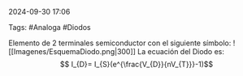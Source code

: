 2024-09-30 17:06

Tags: #Analoga #Diodos

Elemento de 2 terminales semiconductor con el siguiente símbolo:
![[Imagenes/EsquemaDiodo.png|300]]
La ecuación del Diodo es:
$$ I_{D}= I_{S}(e^{\frac{V_{D}}{nV_{T}}}-1)$$
